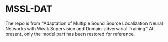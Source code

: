 # MSSL-DAT
The repo is from "Adaptation of Multiple Sound Source Localization Neural Networks with Weak Supervision and Domain-adversarial Training"
At present, only the model part has been restored for reference.
